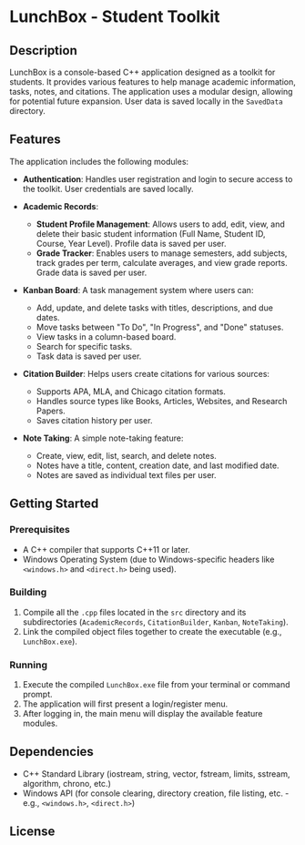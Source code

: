 # LunchBox - Student Toolkit

## Description

LunchBox is a console-based C++ application designed as a toolkit for students. It provides various features to help manage academic information, tasks, notes, and citations. The application uses a modular design, allowing for potential future expansion. User data is saved locally in the `SavedData` directory.

## Features

The application includes the following modules:

* **Authentication**: Handles user registration and login to secure access to the toolkit. User credentials are saved locally.
  
* **Academic Records**:
  
    * **Student Profile Management**: Allows users to add, edit, view, and delete their basic student information (Full Name, Student ID, Course, Year Level). Profile data is saved per user.
    * **Grade Tracker**: Enables users to manage semesters, add subjects, track grades per term, calculate averages, and view grade reports. Grade data is saved per user.
      
* **Kanban Board**: A task management system where users can:
    * Add, update, and delete tasks with titles, descriptions, and due dates.
    * Move tasks between "To Do", "In Progress", and "Done" statuses.
    * View tasks in a column-based board.
    * Search for specific tasks.
    * Task data is saved per user.
      
* **Citation Builder**: Helps users create citations for various sources:
    * Supports APA, MLA, and Chicago citation formats.
    * Handles source types like Books, Articles, Websites, and Research Papers.
    * Saves citation history per user.
      
* **Note Taking**: A simple note-taking feature:
    * Create, view, edit, list, search, and delete notes.
    * Notes have a title, content, creation date, and last modified date.
    * Notes are saved as individual text files per user.

## Getting Started

### Prerequisites

* A C++ compiler that supports C++11 or later.
* Windows Operating System (due to Windows-specific headers like `<windows.h>` and `<direct.h>` being used).

### Building

1.  Compile all the `.cpp` files located in the `src` directory and its subdirectories (`AcademicRecords`, `CitationBuilder`, `Kanban`, `NoteTaking`).
2.  Link the compiled object files together to create the executable (e.g., `LunchBox.exe`).

### Running

1.  Execute the compiled `LunchBox.exe` file from your terminal or command prompt.
2.  The application will first present a login/register menu.
3.  After logging in, the main menu will display the available feature modules.

## Dependencies

* C++ Standard Library (iostream, string, vector, fstream, limits, sstream, algorithm, chrono, etc.)
* Windows API (for console clearing, directory creation, file listing, etc. - e.g., `<windows.h>`, `<direct.h>`)

## License
